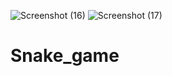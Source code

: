 ![Screenshot (16)](https://user-images.githubusercontent.com/104135148/232853418-81a162dc-4982-4ae2-9b5a-062aed3bbae8.png)
![Screenshot (17)](https://user-images.githubusercontent.com/104135148/232853476-64768324-7667-420e-b09a-75fe21a50565.png)

# Snake_game
